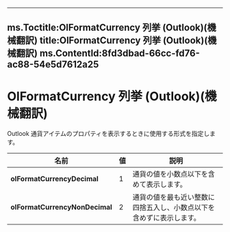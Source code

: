 

---
ms.Toctitle:OlFormatCurrency 列挙 (Outlook)(機械翻訳)
title:OlFormatCurrency 列挙 (Outlook)(機械翻訳)
ms.ContentId:8fd3dbad-66cc-fd76-ac88-54e5d7612a25
---
# OlFormatCurrency 列挙 (Outlook)(機械翻訳)




Outlook 通貨アイテムのプロパティを表示するときに使用する形式を指定します。

|**名前**|**値**|**説明**|
|---|---|---|
|**olFormatCurrencyDecimal**|1|通貨の値を小数点以下を含めて表示します。|
|**olFormatCurrencyNonDecimal**|2|通貨の値を最も近い整数に四捨五入し、小数点以下を含めずに表示します。|




